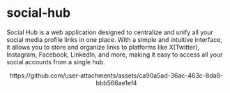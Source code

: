 # social-hub
Social Hub is a web application designed to centralize and unify all your social media profile links in one place. With a simple and intuitive interface, it allows you to store and organize links to platforms like X(Twitter), Instagram, Facebook, LinkedIn, and more, making it easy to access all your social accounts from a single hub.

<div align="center">
https://github.com/user-attachments/assets/ca90a5ad-36ac-463c-8da8-bbb566ae1ef4
</div>
